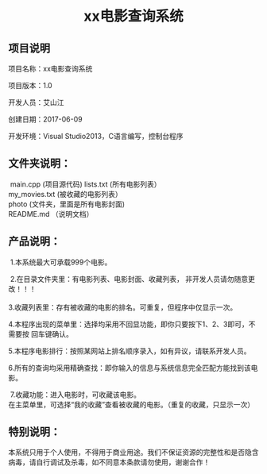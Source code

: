 <h1 align = "center">xx电影查询系统</h1>

## 项目说明

项目名称：xx电影查询系统  

项目版本：1.0  

开发人员：艾山江    

创建日期：2017-06-09  

开发环境：Visual Studio2013，C语言编写，控制台程序   



## 文件夹说明：

​	main.cpp                              (项目源代码)  lists.txt (所有电影列表）  
​	my_movies.txt                     (被收藏的电影列表）  
​    photo (文件夹，里面是所有电影封面)  
​	README.md                    （说明文档）     



## 产品说明：

​		1.本系统最大可承载999个电影。  

​		2.在目录文件夹里：有电影列表、电影封面、收藏列表， 非开发人员请勿随意更改！！！  
​	
​		3.收藏列表里：存有被收藏的电影的排名。可重复，但程序中仅显示一次。  

​		4.本程序出现的菜单里：选择均采用不回显功能，即你只要按下1、2、3即可，不需要按  回车键确认。  

​		5.本程序电影排行：按照某网站上排名顺序录入，如有异议，请联系开发人员。  

​		6.所有的查询均采用精确查找：即你输入的信息与系统信息完全匹配方能找到该电影。  

​		7.收藏功能：进入电影时，可收藏该电影。  
​	    	在主菜单里，可选择“我的收藏”查看被收藏的电影。（重复的收藏，只显示一次）  



## 特别说明：

​	 本系统只用于个人使用，不得用于商业用途。我们不保证资源的完整性和是否隐含病毒，请自行调试及杀毒，如不同意本条款请勿使用，谢谢合作！  






  				   	
